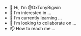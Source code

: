 - 👋 Hi, I’m @OxTonyBigwin
- 👀 I’m interested in ...
- 🌱 I’m currently learning ...
- 💞️ I’m looking to collaborate on ...
- 📫 How to reach me ...

<!---
OxTonyBigwin/OxTonyBigwin is a ✨ special ✨ repository because its `README.md` (this file) appears on your GitHub profile.
You can click the Preview link to take a look at your changes.
--->
